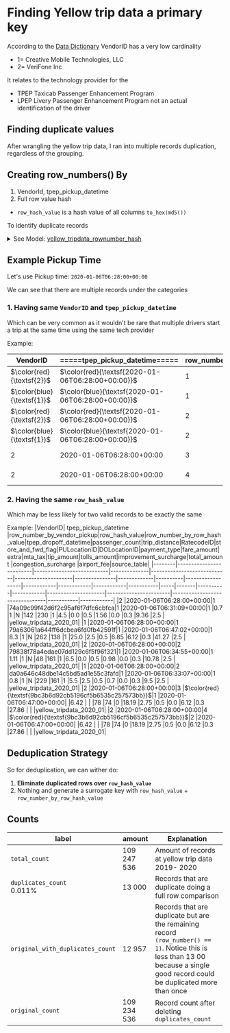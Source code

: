 # Finding Yellow trip data a primary key

According to the [Data Dictionary](https://www.nyc.gov/assets/tlc/downloads/pdf/data_dictionary_trip_records_yellow.pdf) VendorID has a very low cardinality 
* 1= Creative Mobile Technologies, LLC
* 2= VeriFone Inc

It relates to the technology provider for the 
* TPEP Taxicab Passenger Enhancement Program
* LPEP Livery Passenger Enhancement Program
not an actual identification of the driver

## Finding duplicate values
After wrangling the yellow trip data, I ran into multiple records duplication, regardless of the grouping.


## Creating row_numbers() By
1. VendorId, tpep_pickup_datetime
2. Full row value hash
* `row_hash_value` is a hash value of all columns `to_hex(md5())`

To identify duplicate records


<details>
    <summary>
        See Model: <a href="04-analytics-engineering/_deprecated__yellow_tripdata_rownumber_hash.sql">yellow_tripdata_rownumber_hash</a>
    </summary>

```sql
    with row_numbered_by_row_hash as (
        with row_numbered as (
            select *,        
            {{ dbt_utils.generate_surrogate_key([            
                'VendorID',
                'tpep_pickup_datetime',
                'tpep_dropoff_datetime',
                'passenger_count',
                'trip_distance',
                'RatecodeID',
                'store_and_fwd_flag',
                'PULocationID',
                'DOLocationID',
                'payment_type',
                'fare_amount',
                'extra',
                'mta_tax',
                'tip_amount',
                'tolls_amount',
                'improvement_surcharge',
                'total_amount',
                'congestion_surcharge',
                'airport_fee'
                ])}} as row_hash_value,
            row_number() 
                over ( 
                    partition by  y.VendorID, y.tpep_pickup_datetime 
                    order by y.tpep_pickup_datetime
                ) as rn    
            from {{ref("raw_yellow_tripdata_all")}} y
        )
        select *,
        row_number() over (
            partition by row_hash_value
        ) as rn_hash
        from row_numbered
    )
    select * from row_numbered_by_row_hash
```    
</details>

## Example Pickup Time
Let's use Pickup time: `2020-01-06T06:28:00+00:00`

We can see that there are multiple records under the categories

### 1.  Having same `VendorID` and `tpep_pickup_datetime `

Which can be very common as it wouldn't be rare that multiple drivers start a trip at the same time using the same tech provider

Example:

|VendorID|=====tpep_pickup_datetime=====|row_number_by_vendor_pickup|row_hash_value|row_number_by_row_hash_value|tpep_dropoff_datetime|passenger_count|trip_distance|RatecodeID|store_and_fwd_flag|PULocationID|DOLocationID|payment_type|fare_amount|extra|mta_tax|tip_amount|tolls_amount|improvement_surcharge|total_amount           |congestion_surcharge            |airport_fee|source_table|
|--------|-------------------------|---------------------------|--------------|----------------------------|---------------------|---------------|-------------|----------|------------------|------------|------------|------------|-----------|-----|-------|----------|------------|---------------------|-----------------------|--------------------------------|-----------|------------|
|$\color{red}{\textsf{2}}$       |$\color{red}{\textsf{2020-01-06T06:28:00+00:00}}$|1                          |74a09c99f42d6f2c95af6f7dfc6cbfca|1                           |2020-01-06T06:31:09+00:00|1              |0.7          |1         |N                 |142         |230         |1           |4.5        |0.0  |0.5    |1.56      |0.0         |0.3                  |9.36                   |2.5                             |           |yellow_tripdata_2020_01|
|$\color{blue}{\textsf{1}}$       |$\color{blue}{\textsf{2020-01-06T06:28:00+00:00}}$|1                          |79a63061a644ff6dcbea6fd0fb42591f|1                           |2020-01-06T06:47:02+00:00|1              |8.3          |1         |N                 |262         |138         |1           |25.0       |2.5  |0.5    |6.85      |6.12        |0.3                  |41.27                  |2.5                             |           |yellow_tripdata_2020_01|
|$\color{red}{\textsf{2}}$       |$\color{red}{\textsf{2020-01-06T06:28:00+00:00}}$|2                          |79838f78a4edae07dd129c6f5f96f321|1                           |2020-01-06T06:34:55+00:00|1              |1.11         |1         |N                 |48          |161         |1           |6.5        |0.0  |0.5    |0.98      |0.0         |0.3                  |10.78                  |2.5                             |           |yellow_tripdata_2020_01|
|$\color{blue}{\textsf{1}}$       |$\color{blue}{\textsf{2020-01-06T06:28:00+00:00}}$|2                          |da0a646c48dbe14c5bd5ad1e55c3fafd|1                           |2020-01-06T06:33:07+00:00|1              |0.8          |1         |N                 |229         |161         |1           |5.5        |2.5  |0.5    |0.7       |0.0         |0.3                  |9.5                    |2.5                             |           |yellow_tripdata_2020_01|
|2       |2020-01-06T06:28:00+00:00|3                          |9bc3b6d92cb5196cf5b6535c257573bb|1                           |2020-01-06T06:47:00+00:00|               |6.42         |          |                  |78          |74          |0           |18.19      |2.75 |0.5    |0.0       |6.12        |0.3                  |27.86                  |                                |           |yellow_tripdata_2020_01|
|2       |2020-01-06T06:28:00+00:00|4                          |9bc3b6d92cb5196cf5b6535c257573bb|2                           |2020-01-06T06:47:00+00:00|               |6.42         |          |                  |78          |74          |0           |18.19      |2.75 |0.5    |0.0       |6.12        |0.3                  |27.86                  |                                |           |yellow_tripdata_2020_01|

### 2. Having the same `row_hash_value`

Which may be less likely for two valid records to be exactly the same

Example: 
|VendorID|    tpep_pickup_datetime     |row_number_by_vendor_pickup|row_hash_value|row_number_by_row_hash_value|tpep_dropoff_datetime|passenger_count|trip_distance|RatecodeID|store_and_fwd_flag|PULocationID|DOLocationID|payment_type|fare_amount|extra|mta_tax|tip_amount|tolls_amount|improvement_surcharge|total_amount           |congestion_surcharge            |airport_fee|source_table|
|--------|-------------------------|---------------------------|--------------|----------------------------|---------------------|---------------|-------------|----------|------------------|------------|------------|------------|-----------|-----|-------|----------|------------|---------------------|-----------------------|--------------------------------|-----------|------------|
|2       |2020-01-06T06:28:00+00:00|1                          |74a09c99f42d6f2c95af6f7dfc6cbfca|1                           |2020-01-06T06:31:09+00:00|1              |0.7          |1         |N                 |142         |230         |1           |4.5        |0.0  |0.5    |1.56      |0.0         |0.3                  |9.36                   |2.5                             |           |yellow_tripdata_2020_01|
|1       |2020-01-06T06:28:00+00:00|1                          |79a63061a644ff6dcbea6fd0fb42591f|1                           |2020-01-06T06:47:02+00:00|1              |8.3          |1         |N                 |262         |138         |1           |25.0       |2.5  |0.5    |6.85      |6.12        |0.3                  |41.27                  |2.5                             |           |yellow_tripdata_2020_01|
|2       |2020-01-06T06:28:00+00:00|2                          |79838f78a4edae07dd129c6f5f96f321|1                           |2020-01-06T06:34:55+00:00|1              |1.11         |1         |N                 |48          |161         |1           |6.5        |0.0  |0.5    |0.98      |0.0         |0.3                  |10.78                  |2.5                             |           |yellow_tripdata_2020_01|
|1       |2020-01-06T06:28:00+00:00|2                          |da0a646c48dbe14c5bd5ad1e55c3fafd|1                           |2020-01-06T06:33:07+00:00|1              |0.8          |1         |N                 |229         |161         |1           |5.5        |2.5  |0.5    |0.7       |0.0         |0.3                  |9.5                    |2.5                             |           |yellow_tripdata_2020_01|
|2       |2020-01-06T06:28:00+00:00|3                          |$\color{red}{\textsf{9bc3b6d92cb5196cf5b6535c257573bb}}$|1                           |2020-01-06T06:47:00+00:00|               |6.42         |          |                  |78          |74          |0           |18.19      |2.75 |0.5    |0.0       |6.12        |0.3                  |27.86                  |                                |           |yellow_tripdata_2020_01|
|2       |2020-01-06T06:28:00+00:00|4                          |$\color{red}{\textsf{9bc3b6d92cb5196cf5b6535c257573bb}}$|2                           |2020-01-06T06:47:00+00:00|               |6.42         |          |                  |78          |74          |0           |18.19      |2.75 |0.5    |0.0       |6.12        |0.3                  |27.86                  |                                |           |yellow_tripdata_2020_01|



## Deduplication Strategy
So for deduplication, we can wither do:
1. **Eliminate duplicated rows over `row_hash_value`**
2. Nothing and generate a surrogate key with `row_hash_value` + `row_number_by_row_hash_value`

## Counts
|label|amount|Explanation|
|-----|------|-----------|
|`total_count`| 109 247 536| Amount of records at yellow trip data 2019- 2020            |
|`duplicates_count`<br>0.011%|13 000 | Records that are duplicate doing a full row comparison           |
|`original_with_duplicates_count`|12 957 |  Records that are duplicate but are the remaining record `(row_number() == 1)`. Notice this is less than 13 00 because a single good record could be duplicated more than once         |
|`original_count`|109 234 536| Record count after deleting `duplicates_count`            |